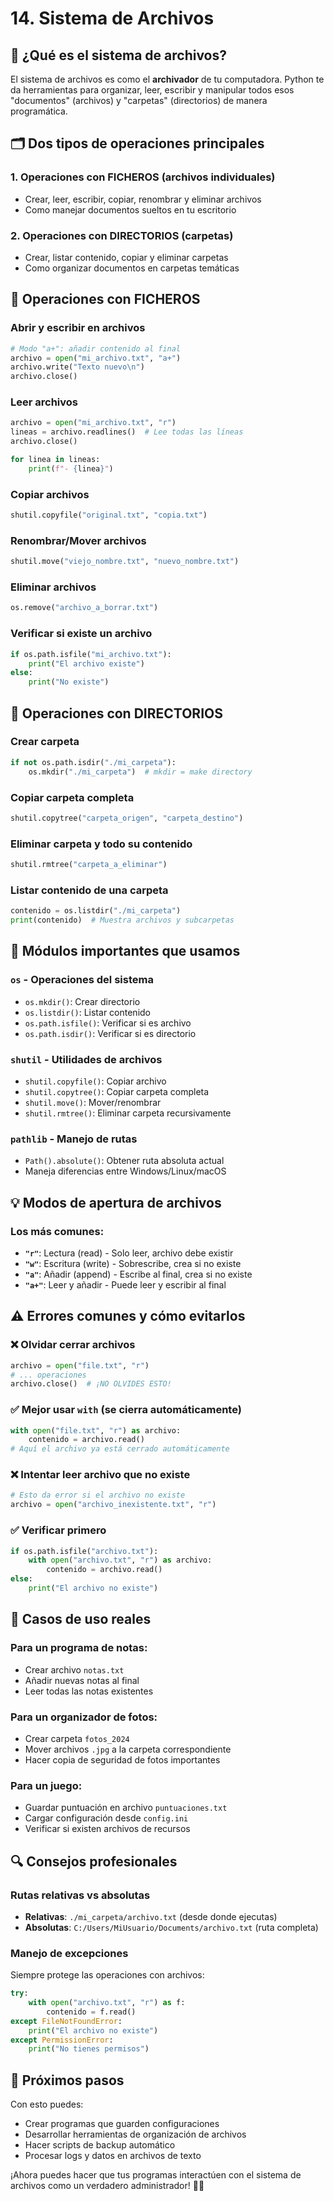 # 14. Sistema de Archivos

## 📁 ¿Qué es el sistema de archivos?

El sistema de archivos es como el **archivador** de tu computadora. Python te da herramientas para organizar, leer, escribir y manipular todos esos "documentos" (archivos) y "carpetas" (directorios) de manera programática.

## 🗂️ Dos tipos de operaciones principales

### **1. Operaciones con FICHEROS** (archivos individuales)
- Crear, leer, escribir, copiar, renombrar y eliminar archivos
- Como manejar documentos sueltos en tu escritorio

### **2. Operaciones con DIRECTORIOS** (carpetas)
- Crear, listar contenido, copiar y eliminar carpetas
- Como organizar documentos en carpetas temáticas

## 📄 Operaciones con FICHEROS

### **Abrir y escribir en archivos**
```python
# Modo "a+": añadir contenido al final
archivo = open("mi_archivo.txt", "a+")
archivo.write("Texto nuevo\n")
archivo.close()
```

### **Leer archivos**
```python
archivo = open("mi_archivo.txt", "r")
lineas = archivo.readlines()  # Lee todas las líneas
archivo.close()

for linea in lineas:
    print(f"- {linea}")
```

### **Copiar archivos**
```python
shutil.copyfile("original.txt", "copia.txt")
```

### **Renombrar/Mover archivos**
```python
shutil.move("viejo_nombre.txt", "nuevo_nombre.txt")
```

### **Eliminar archivos**
```python
os.remove("archivo_a_borrar.txt")
```

### **Verificar si existe un archivo**
```python
if os.path.isfile("mi_archivo.txt"):
    print("El archivo existe")
else:
    print("No existe")
```

## 📁 Operaciones con DIRECTORIOS

### **Crear carpeta**
```python
if not os.path.isdir("./mi_carpeta"):
    os.mkdir("./mi_carpeta")  # mkdir = make directory
```

### **Copiar carpeta completa**
```python
shutil.copytree("carpeta_origen", "carpeta_destino")
```

### **Eliminar carpeta y todo su contenido**
```python
shutil.rmtree("carpeta_a_eliminar")
```

### **Listar contenido de una carpeta**
```python
contenido = os.listdir("./mi_carpeta")
print(contenido)  # Muestra archivos y subcarpetas
```

## 🔧 Módulos importantes que usamos

### **`os` - Operaciones del sistema**
- `os.mkdir()`: Crear directorio
- `os.listdir()`: Listar contenido
- `os.path.isfile()`: Verificar si es archivo
- `os.path.isdir()`: Verificar si es directorio

### **`shutil` - Utilidades de archivos**
- `shutil.copyfile()`: Copiar archivo
- `shutil.copytree()`: Copiar carpeta completa
- `shutil.move()`: Mover/renombrar
- `shutil.rmtree()`: Eliminar carpeta recursivamente

### **`pathlib` - Manejo de rutas**
- `Path().absolute()`: Obtener ruta absoluta actual
- Maneja diferencias entre Windows/Linux/macOS

## 💡 Modos de apertura de archivos

### **Los más comunes:**
- **`"r"`**: Lectura (read) - Solo leer, archivo debe existir
- **`"w"`**: Escritura (write) - Sobrescribe, crea si no existe
- **`"a"`**: Añadir (append) - Escribe al final, crea si no existe
- **`"a+"`**: Leer y añadir - Puede leer y escribir al final

## ⚠️ Errores comunes y cómo evitarlos

### **❌ Olvidar cerrar archivos**
```python
archivo = open("file.txt", "r")
# ... operaciones
archivo.close()  # ¡NO OLVIDES ESTO!
```

### **✅ Mejor usar `with` (se cierra automáticamente)**
```python
with open("file.txt", "r") as archivo:
    contenido = archivo.read()
# Aquí el archivo ya está cerrado automáticamente
```

### **❌ Intentar leer archivo que no existe**
```python
# Esto da error si el archivo no existe
archivo = open("archivo_inexistente.txt", "r")
```

### **✅ Verificar primero**
```python
if os.path.isfile("archivo.txt"):
    with open("archivo.txt", "r") as archivo:
        contenido = archivo.read()
else:
    print("El archivo no existe")
```

## 🎯 Casos de uso reales

### **Para un programa de notas:**
- Crear archivo `notas.txt`
- Añadir nuevas notas al final
- Leer todas las notas existentes

### **Para un organizador de fotos:**
- Crear carpeta `fotos_2024`
- Mover archivos `.jpg` a la carpeta correspondiente
- Hacer copia de seguridad de fotos importantes

### **Para un juego:**
- Guardar puntuación en archivo `puntuaciones.txt`
- Cargar configuración desde `config.ini`
- Verificar si existen archivos de recursos

## 🔍 Consejos profesionales

### **Rutas relativas vs absolutas**
- **Relativas**: `./mi_carpeta/archivo.txt` (desde donde ejecutas)
- **Absolutas**: `C:/Users/MiUsuario/Documents/archivo.txt` (ruta completa)

### **Manejo de excepciones**
Siempre protege las operaciones con archivos:
```python
try:
    with open("archivo.txt", "r") as f:
        contenido = f.read()
except FileNotFoundError:
    print("El archivo no existe")
except PermissionError:
    print("No tienes permisos")
```

## 🚀 Próximos pasos

Con esto puedes:
- Crear programas que guarden configuraciones
- Desarrollar herramientas de organización de archivos
- Hacer scripts de backup automático
- Procesar logs y datos en archivos de texto

¡Ahora puedes hacer que tus programas interactúen con el sistema de archivos como un verdadero administrador! 💾🐍